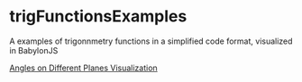 # trigFunctionsExamples
A examples of trigonnmetry functions in a simplified code format, visualized in BabylonJS

<a href="https://playground.babylonjs.com/#R2GIK8">
Angles on Different Planes Visualization
<a>
